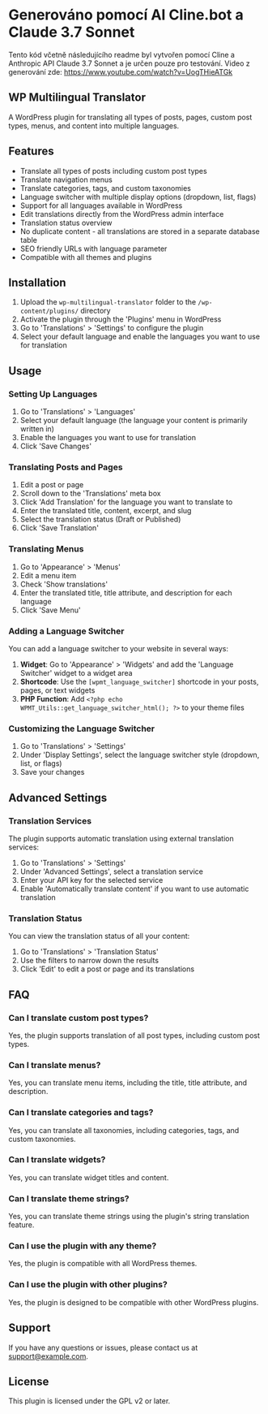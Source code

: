 # Generováno pomocí AI Cline.bot a Claude 3.7 Sonnet

Tento kód včetně následujícího readme byl vytvořen pomocí Cline a Anthropic API Claude 3.7 Sonnet a je určen pouze pro testování.
Video z generování zde: https://www.youtube.com/watch?v=UogTHieATGk 


## WP Multilingual Translator

A WordPress plugin for translating all types of posts, pages, custom post types, menus, and content into multiple languages.

## Features

- Translate all types of posts including custom post types
- Translate navigation menus
- Translate categories, tags, and custom taxonomies
- Language switcher with multiple display options (dropdown, list, flags)
- Support for all languages available in WordPress
- Edit translations directly from the WordPress admin interface
- Translation status overview
- No duplicate content - all translations are stored in a separate database table
- SEO friendly URLs with language parameter
- Compatible with all themes and plugins

## Installation

1. Upload the `wp-multilingual-translator` folder to the `/wp-content/plugins/` directory
2. Activate the plugin through the 'Plugins' menu in WordPress
3. Go to 'Translations' > 'Settings' to configure the plugin
4. Select your default language and enable the languages you want to use for translation

## Usage

### Setting Up Languages

1. Go to 'Translations' > 'Languages'
2. Select your default language (the language your content is primarily written in)
3. Enable the languages you want to use for translation
4. Click 'Save Changes'

### Translating Posts and Pages

1. Edit a post or page
2. Scroll down to the 'Translations' meta box
3. Click 'Add Translation' for the language you want to translate to
4. Enter the translated title, content, excerpt, and slug
5. Select the translation status (Draft or Published)
6. Click 'Save Translation'

### Translating Menus

1. Go to 'Appearance' > 'Menus'
2. Edit a menu item
3. Check 'Show translations'
4. Enter the translated title, title attribute, and description for each language
5. Click 'Save Menu'

### Adding a Language Switcher

You can add a language switcher to your website in several ways:

1. **Widget**: Go to 'Appearance' > 'Widgets' and add the 'Language Switcher' widget to a widget area
2. **Shortcode**: Use the `[wpmt_language_switcher]` shortcode in your posts, pages, or text widgets
3. **PHP Function**: Add `<?php echo WPMT_Utils::get_language_switcher_html(); ?>` to your theme files

### Customizing the Language Switcher

1. Go to 'Translations' > 'Settings'
2. Under 'Display Settings', select the language switcher style (dropdown, list, or flags)
3. Save your changes

## Advanced Settings

### Translation Services

The plugin supports automatic translation using external translation services:

1. Go to 'Translations' > 'Settings'
2. Under 'Advanced Settings', select a translation service
3. Enter your API key for the selected service
4. Enable 'Automatically translate content' if you want to use automatic translation

### Translation Status

You can view the translation status of all your content:

1. Go to 'Translations' > 'Translation Status'
2. Use the filters to narrow down the results
3. Click 'Edit' to edit a post or page and its translations

## FAQ

### Can I translate custom post types?

Yes, the plugin supports translation of all post types, including custom post types.

### Can I translate menus?

Yes, you can translate menu items, including the title, title attribute, and description.

### Can I translate categories and tags?

Yes, you can translate all taxonomies, including categories, tags, and custom taxonomies.

### Can I translate widgets?

Yes, you can translate widget titles and content.

### Can I translate theme strings?

Yes, you can translate theme strings using the plugin's string translation feature.

### Can I use the plugin with any theme?

Yes, the plugin is compatible with all WordPress themes.

### Can I use the plugin with other plugins?

Yes, the plugin is designed to be compatible with other WordPress plugins.

## Support

If you have any questions or issues, please contact us at support@example.com.

## License

This plugin is licensed under the GPL v2 or later.
